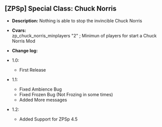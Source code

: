 ## [ZPSp] Special Class: Chuck Norris

* **Description:**
	Nothing is able to stop the invincible Chuck Norris

* **Cvars:** </br>
	zp_chuck_norris_minplayers "2" ; Minimun of players for start a Chuck Norris Mod

* **Change log:**

* 1.0: 
  - First Release

* 1.1:
  - Fixed Ambience Bug
  - Fixed Frozen Bug (Not Frozing in some times)
  - Added More messages

* 1.2:
  - Added Support for ZPSp 4.5
